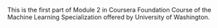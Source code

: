 This is the first part of Module 2 in Coursera Foundation Course of the Machine Learning Specialization offered by University of Washington.
